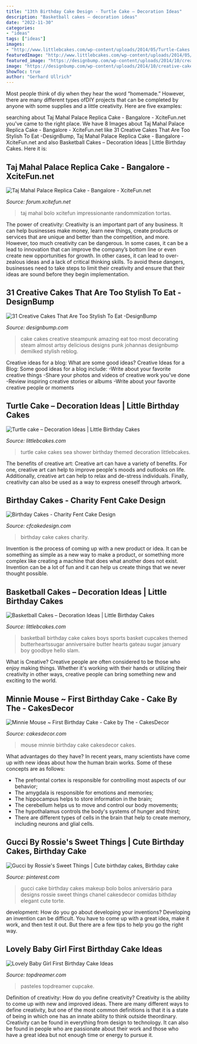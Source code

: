 ```yaml
---
title: "13th Birthday Cake Design - Turtle Cake – Decoration Ideas"
description: "Basketball cakes – decoration ideas"
date: "2022-11-30"
categories:
- "ideas"
tags: ["ideas"]
images:
- "http://www.littlebcakes.com/wp-content/uploads/2014/05/Turtle-Cakes.jpg"
featuredImage: "http://www.littlebcakes.com/wp-content/uploads/2014/05/Turtle-Cakes.jpg"
featured_image: "https://designbump.com/wp-content/uploads/2014/10/creative-cake-ideas-40.jpg"
image: "https://designbump.com/wp-content/uploads/2014/10/creative-cake-ideas-40.jpg"
ShowToc: true
author: "Gerhard Ullrich"
---
```



Most people think of diy when they hear the word “homemade.” However, there are many different types ofDIY projects that can be completed by anyone with some supplies and a little creativity. Here are five examples:

	

		
searching about Taj Mahal Palace Replica Cake - Bangalore - XciteFun.net you've came to the right place. We have 8 Images about Taj Mahal Palace Replica Cake - Bangalore - XciteFun.net like 31 Creative Cakes That Are Too Stylish To Eat -DesignBump, Taj Mahal Palace Replica Cake - Bangalore - XciteFun.net and also Basketball Cakes – Decoration Ideas | Little Birthday Cakes. Here it is:
		
    
## Taj Mahal Palace Replica Cake - Bangalore - XciteFun.net

<img loading=lazy src="https://img.xcitefun.net/users/2011/01/225510,xcitefun-taj-mahal-cake-2.jpg" onerror="this.onerror=null;this.src='https://tse4.mm.bing.net/th?id=OIP.eVUAVH__GDZ7boeamLB8swHaEU&amp;pid=15.1';" alt="Taj Mahal Palace Replica Cake - Bangalore - XciteFun.net">

_Source: forum.xcitefun.net_

>taj mahal bolo xcitefun impressionante randommization tortas. 

	

The power of creativity:
Creativity is an important part of any business. It can help businesses make money, learn new things, create products or services that are unique and better than the competition, and more. However, too much creativity can be dangerous. In some cases, it can be a lead to innovation that can improve the company’s bottom line or even create new opportunities for growth. In other cases, it can lead to over-zealous ideas and a lack of critical thinking skills. To avoid these dangers, businesses need to take steps to limit their creativity and ensure that their ideas are sound before they begin implementation.

    
## 31 Creative Cakes That Are Too Stylish To Eat -DesignBump

<img loading=lazy src="https://designbump.com/wp-content/uploads/2014/10/creative-cake-ideas-40.jpg" onerror="this.onerror=null;this.src='https://tse2.mm.bing.net/th?id=OIP.PTzJNQsagtEYMPEsJWHTgwHaJx&amp;pid=15.1';" alt="31 Creative Cakes That Are Too Stylish To Eat -DesignBump">

_Source: designbump.com_

>cake cakes creative steampunk amazing eat too most decorating steam almost artsy delicious designs punk johannas designbump demilked stylish reblog. 

	

Creative ideas for a blog: What are some good ideas?
Creative Ideas for a Blog:
Some good ideas for a blog include: 
-Write about your favorite creative things 
-Share your photos and videos of creative work you’ve done 
-Review inspiring creative stories or albums 
-Write about your favorite creative people or moments

    
## Turtle Cake – Decoration Ideas | Little Birthday Cakes

<img loading=lazy src="http://www.littlebcakes.com/wp-content/uploads/2014/05/Turtle-Cakes.jpg" onerror="this.onerror=null;this.src='https://tse2.mm.bing.net/th?id=OIP.JSQaQwGaOgrYbZD-dXKKcgHaJ4&amp;pid=15.1';" alt="Turtle cake – Decoration Ideas | Little Birthday Cakes">

_Source: littlebcakes.com_

>turtle cake cakes sea shower birthday themed decoration littlebcakes. 

	

The benefits of creative art:
Creative art can have a variety of benefits. For one, creative art can help to improve people's moods and outlooks on life. Additionally, creative art can help to relax and de-stress individuals. Finally, creativity can also be used as a way to express oneself through artwork.

    
## Birthday Cakes - Charity Fent Cake Design

<img loading=lazy src="https://www.cfcakedesign.com/wp-content/uploads/2019/07/08-2103-elementor_library/CharityFentBirthdayCakes_0042.jpg" onerror="this.onerror=null;this.src='https://tse1.mm.bing.net/th?id=OIP.T3sLVvriEUK8FUElas1_AQHaLH&amp;pid=15.1';" alt="Birthday Cakes - Charity Fent Cake Design">

_Source: cfcakedesign.com_

>birthday cake cakes charity. 

	

Invention is the process of coming up with a new product or idea. It can be something as simple as a new way to make a product, or something more complex like creating a machine that does what another does not exist. Invention can be a lot of fun and it can help us create things that we never thought possible.

    
## Basketball Cakes – Decoration Ideas | Little Birthday Cakes

<img loading=lazy src="https://www.littlebcakes.com/wp-content/uploads/2014/01/Basketball-Cakes-Pictures.jpg" onerror="this.onerror=null;this.src='https://tse1.mm.bing.net/th?id=OIP.dMlOi_CHHogNj1eXQZYniwHaKB&amp;pid=15.1';" alt="Basketball Cakes – Decoration Ideas | Little Birthday Cakes">

_Source: littlebcakes.com_

>basketball birthday cake cakes boys sports basket cupcakes themed butterheartssugar anniversaire butter hearts gateau sugar january boy goodbye hello slam. 

	

What is Creative?
Creative people are often considered to be those who enjoy making things. Whether it's working with their hands or utilizing their creativity in other ways, creative people can bring something new and exciting to the world.

    
## Minnie Mouse ~ First Birthday Cake - Cake By The - CakesDecor

<img loading=lazy src="https://pic.cakesdecor.com/m/sjbgr1exzjoc5lzjao2a.jpg" onerror="this.onerror=null;this.src='https://tse1.mm.bing.net/th?id=OIP.DssLfIWRN-4Oq3s6rSQNFAHaKk&amp;pid=15.1';" alt="Minnie Mouse ~ First Birthday Cake - Cake by The - CakesDecor">

_Source: cakesdecor.com_

>mouse minnie birthday cake cakesdecor cakes. 

	

What advantages do they have?
In recent years, many scientists have come up with new ideas about how the human brain works. Some of these concepts are as follows: 
- The prefrontal cortex is responsible for controlling most aspects of our behavior; 
- The amygdala is responsible for emotions and memories; 
- The hippocampus helps to store information in the brain; 
- The cerebellum helps us to move and control our body movements; 
- The hypothalamus controls the body's systems of hunger and thirst; 
- There are different types of cells in the brain that help to create memory, including neurons and glial cells.

    
## Gucci By Rossie&#039;s Sweet Things | Cute Birthday Cakes, Birthday Cake

<img loading=lazy src="https://i.pinimg.com/736x/fe/11/ec/fe11ecf68e283df68947aaa095d94e7c.jpg" onerror="this.onerror=null;this.src='https://tse4.mm.bing.net/th?id=OIP.yI6Vd4uZcbXsuXbOw0NOIwHaJ4&amp;pid=15.1';" alt="Gucci by Rossie&#039;s Sweet Things | Cute birthday cakes, Birthday cake">

_Source: pinterest.com_

>gucci cake birthday cakes makeup bolo bolos aniversário para designs rossie sweet things chanel cakesdecor comidas bithday elegant cute torte. 

	

development: How do you go about developing your inventions?
Developing an invention can be difficult. You have to come up with a great idea, make it work, and then test it out. But there are a few tips to help you go the right way.

    
## Lovely Baby Girl First Birthday Cake Ideas

<img loading=lazy src="https://topdreamer.com/wp-content/uploads/2014/10/40a03ec4b6068eac55bb8610d6c24f9c-682x1024.jpg" onerror="this.onerror=null;this.src='https://tse4.mm.bing.net/th?id=OIP.1VNR4hBNTWo5jjjVluF8KgHaLH&amp;pid=15.1';" alt="Lovely Baby Girl First Birthday Cake Ideas">

_Source: topdreamer.com_

>pasteles topdreamer cupcake. 

	

Definition of creativity: How do you define creativity?
Creativity is the ability to come up with new and improved ideas. There are many different ways to define creativity, but one of the most common definitions is that it is a state of being in which one has an innate ability to think outside theordinary. Creativity can be found in everything from design to technology. It can also be found in people who are passionate about their work and those who have a great idea but not enough time or energy to pursue it.

